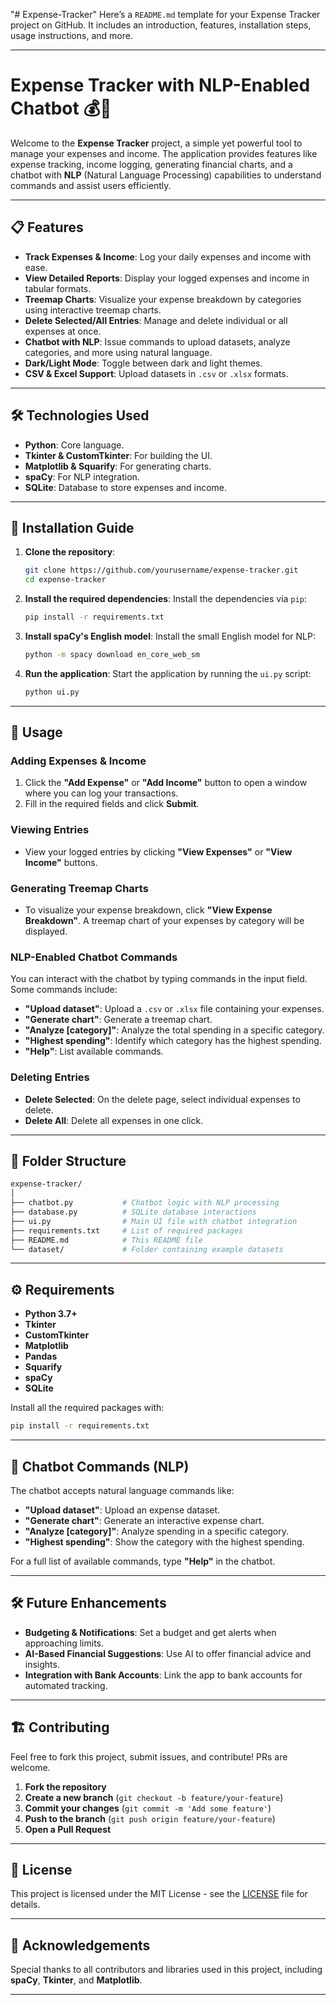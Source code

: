 "# Expense-Tracker" 
Here’s a `README.md` template for your Expense Tracker project on GitHub. It includes an introduction, features, installation steps, usage instructions, and more.

---

# Expense Tracker with NLP-Enabled Chatbot 💰🤖

Welcome to the **Expense Tracker** project, a simple yet powerful tool to manage your expenses and income. The application provides features like expense tracking, income logging, generating financial charts, and a chatbot with **NLP** (Natural Language Processing) capabilities to understand commands and assist users efficiently.

---

## 📋 Features

- **Track Expenses & Income**: Log your daily expenses and income with ease.
- **View Detailed Reports**: Display your logged expenses and income in tabular formats.
- **Treemap Charts**: Visualize your expense breakdown by categories using interactive treemap charts.
- **Delete Selected/All Entries**: Manage and delete individual or all expenses at once.
- **Chatbot with NLP**: Issue commands to upload datasets, analyze categories, and more using natural language.
- **Dark/Light Mode**: Toggle between dark and light themes.
- **CSV & Excel Support**: Upload datasets in `.csv` or `.xlsx` formats.

---

## 🛠️ Technologies Used

- **Python**: Core language.
- **Tkinter & CustomTkinter**: For building the UI.
- **Matplotlib & Squarify**: For generating charts.
- **spaCy**: For NLP integration.
- **SQLite**: Database to store expenses and income.

---

## 🚀 Installation Guide

1. **Clone the repository**:
   ```bash
   git clone https://github.com/yourusername/expense-tracker.git
   cd expense-tracker
   ```

2. **Install the required dependencies**:
   Install the dependencies via `pip`:
   ```bash
   pip install -r requirements.txt
   ```

3. **Install spaCy's English model**:
   Install the small English model for NLP:
   ```bash
   python -m spacy download en_core_web_sm
   ```

4. **Run the application**:
   Start the application by running the `ui.py` script:
   ```bash
   python ui.py
   ```

---

## 📝 Usage

### Adding Expenses & Income

1. Click the **"Add Expense"** or **"Add Income"** button to open a window where you can log your transactions.
2. Fill in the required fields and click **Submit**.

### Viewing Entries

- View your logged entries by clicking **"View Expenses"** or **"View Income"** buttons.

### Generating Treemap Charts

- To visualize your expense breakdown, click **"View Expense Breakdown"**. A treemap chart of your expenses by category will be displayed.

### NLP-Enabled Chatbot Commands

You can interact with the chatbot by typing commands in the input field. Some commands include:
- **"Upload dataset"**: Upload a `.csv` or `.xlsx` file containing your expenses.
- **"Generate chart"**: Generate a treemap chart.
- **"Analyze [category]"**: Analyze the total spending in a specific category.
- **"Highest spending"**: Identify which category has the highest spending.
- **"Help"**: List available commands.

### Deleting Entries

- **Delete Selected**: On the delete page, select individual expenses to delete.
- **Delete All**: Delete all expenses in one click.

---

## 🧩 Folder Structure

```bash
expense-tracker/
│
├── chatbot.py           # Chatbot logic with NLP processing
├── database.py          # SQLite database interactions
├── ui.py                # Main UI file with chatbot integration
├── requirements.txt     # List of required packages
├── README.md            # This README file
└── dataset/             # Folder containing example datasets
```

---

## ⚙️ Requirements

- **Python 3.7+**
- **Tkinter**
- **CustomTkinter**
- **Matplotlib**
- **Pandas**
- **Squarify**
- **spaCy**
- **SQLite**

Install all the required packages with:
```bash
pip install -r requirements.txt
```

---

## 🤖 Chatbot Commands (NLP)

The chatbot accepts natural language commands like:
- **"Upload dataset"**: Upload an expense dataset.
- **"Generate chart"**: Generate an interactive expense chart.
- **"Analyze [category]"**: Analyze spending in a specific category.
- **"Highest spending"**: Show the category with the highest spending.

For a full list of available commands, type **"Help"** in the chatbot.

---

## 🛠️ Future Enhancements

- **Budgeting & Notifications**: Set a budget and get alerts when approaching limits.
- **AI-Based Financial Suggestions**: Use AI to offer financial advice and insights.
- **Integration with Bank Accounts**: Link the app to bank accounts for automated tracking.

---

## 🏗️ Contributing

Feel free to fork this project, submit issues, and contribute! PRs are welcome.

1. **Fork the repository**
2. **Create a new branch** (`git checkout -b feature/your-feature`)
3. **Commit your changes** (`git commit -m 'Add some feature'`)
4. **Push to the branch** (`git push origin feature/your-feature`)
5. **Open a Pull Request**

---

## 📜 License

This project is licensed under the MIT License - see the [LICENSE](LICENSE) file for details.

---

## 🙌 Acknowledgements

Special thanks to all contributors and libraries used in this project, including **spaCy**, **Tkinter**, and **Matplotlib**.

---
